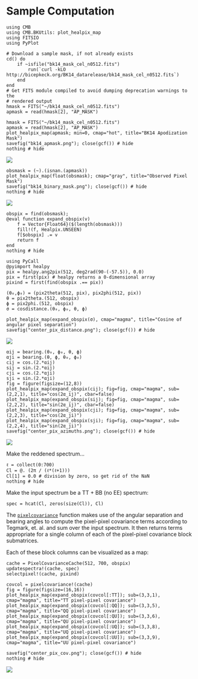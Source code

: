 # Sample Computation

```@example guide
using CMB
using CMB.BKUtils: plot_healpix_map
using FITSIO
using PyPlot
```

```@setup guide
# Download a sample mask, if not already exists
cd() do
    if ~isfile("bk14_mask_cel_n0512.fits")
        run(`curl -kLO http://bicepkeck.org/BK14_datarelease/bk14_mask_cel_n0512.fits`)
    end
end
# Get FITS module compiled to avoid dumping deprecation warnings to the
# rendered output
hmask = FITS("~/bk14_mask_cel_n0512.fits")
apmask = read(hmask[2], "AP_MASK")
```
```@example guide
hmask = FITS("~/bk14_mask_cel_n0512.fits")
apmask = read(hmask[2], "AP_MASK")
plot_healpix_map(apmask; min=0, cmap="hot", title="BK14 Apodization Mask")
savefig("bk14_apmask.png"); close(gcf()) # hide
nothing # hide
```
![](bk14_apmask.png)

```@example guide
obsmask = (~).(isnan.(apmask))
plot_healpix_map(float(obsmask); cmap="gray", title="Observed Pixel Mask")
savefig("bk14_binary_mask.png"); close(gcf()) # hide
nothing # hide
```
![](bk14_binary_mask.png)

```@example guide
obspix = find(obsmask);
@eval function expand_obspix(v)
    f = Vector{Float64}($(length(obsmask)))
    fill!(f, Healpix.UNSEEN)
    f[$obspix] .= v
    return f
end
nothing # hide
```

```@example guide
using PyCall
@pyimport healpy
pix = healpy.ang2pix(512, deg2rad(90-(-57.5)), 0.0)
pix = first(pix) # healpy returns a 0-dimensional array
pixind = first(find(obspix .== pix))
```

```@example guide
(θ₀,ϕ₀) = (pix2theta(512, pix), pix2phi(512, pix))
θ = pix2theta.(512, obspix)
ϕ = pix2phi.(512, obspix)
σ = cosdistance.(θ₀, ϕ₀, θ, ϕ)
```

```@example guide
plot_healpix_map(expand_obspix(σ), cmap="magma", title="Cosine of angular pixel separation")
savefig("center_pix_distance.png"); close(gcf()) # hide
```
![](center_pix_distance.png)

```@example guide
αij = bearing.(θ₀, ϕ₀, θ, ϕ)
αji = bearing.(θ, ϕ, θ₀, ϕ₀)
cij = cos.(2.*αij)
sij = sin.(2.*αij)
cji = cos.(2.*αji)
sji = sin.(2.*αji)
fig = figure(figsize=(12,8))
plot_healpix_map(expand_obspix(cij); fig=fig, cmap="magma", sub=(2,2,1), title="cos(2α_ij)", cbar=false)
plot_healpix_map(expand_obspix(sij); fig=fig, cmap="magma", sub=(2,2,2), title="sin(2α_ij)", cbar=false)
plot_healpix_map(expand_obspix(cji); fig=fig, cmap="magma", sub=(2,2,3), title="cos(2α_ji)")
plot_healpix_map(expand_obspix(sji); fig=fig, cmap="magma", sub=(2,2,4), title="sin(2α_ji)")
savefig("center_pix_azimuths.png"); close(gcf()) # hide
```
![](center_pix_azimuths.png)

Make the reddened spectrum...
```@example guide
ℓ = collect(0:700)
Cl = @. (2π / (ℓ*(ℓ+1)))
Cl[1] = 0.0 # division by zero, so get rid of the NaN
nothing # hide
```
Make the input spectrum be a TT + BB (no EE) spectrum:
```@example guide
spec = hcat(Cl, zeros(size(Cl)), Cl)
```

The [`pixelcovariance`](@ref) function makes use of the angular separation and
bearing angles to compute the pixel-pixel covariance terms according to
Tegmark, et. al. and sum over the input spectrum. It then returns terms
appropriate for a single column of each of the pixel-pixel covariance block
submatrices.

Each of these block columns can be visualized as a map:
```@example guide
cache = PixelCovarianceCache(512, 700, obspix)
updatespectra!(cache, spec)
selectpixel!(cache, pixind)

covcol = pixelcovariance!(cache)
fig = figure(figsize=(16,16))
plot_healpix_map(expand_obspix(covcol[:TT]); sub=(3,3,1), cmap="magma", title="TT pixel-pixel covariance")
plot_healpix_map(expand_obspix(covcol[:QQ]); sub=(3,3,5), cmap="magma", title="QQ pixel-pixel covariance")
plot_healpix_map(expand_obspix(covcol[:QU]); sub=(3,3,6), cmap="magma", title="QU pixel-pixel covariance")
plot_healpix_map(expand_obspix(covcol[:UQ]); sub=(3,3,8), cmap="magma", title="UQ pixel-pixel covariance")
plot_healpix_map(expand_obspix(covcol[:UU]); sub=(3,3,9), cmap="magma", title="UU pixel-pixel covariance")

savefig("center_pix_cov.png"); close(gcf()) # hide
nothing # hide
```
![](center_pix_cov.png)

